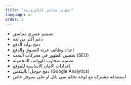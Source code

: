 ```yaml
---
title: "تطوير متاجر إلكترونية"
language: ar
order: 3
---
```


- تصميم عصري متناسق
- دعم أكثر من لغة
- دمج بوابة الدفع
- إعداد وظائف عربة التسوق والدفع
- تحسين الظهور في محركات البحث (SEO)
- تصميم متجاوب للهواتف المحمولة
- إعدادات الأمان الأساسية للموقع
- دمج جوجل أناليتكس (Google Analytics)
- استضافه مشتركه مع لوحة تحكم سي بانل او علي سيرفر خاص
